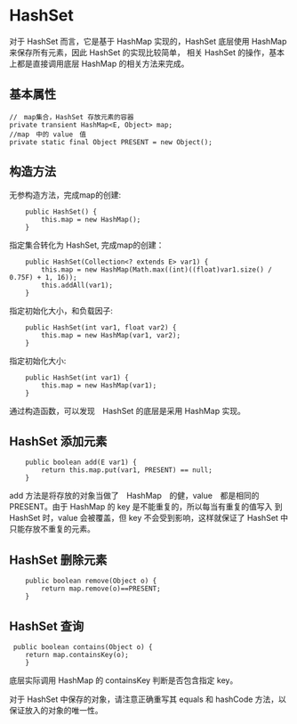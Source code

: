# HashSet

对于 HashSet 而言，它是基于 HashMap 实现的，HashSet 底层使用 HashMap 来保存所有元素，因此 HashSet 的实现比较简单，
相关 HashSet 的操作，基本上都是直接调用底层 HashMap 的相关方法来完成。

## 基本属性

```
//　map集合，HashSet 存放元素的容器
private transient HashMap<E, Object> map;
//map　中的 value　值
private static final Object PRESENT = new Object();
```

## 构造方法

无参构造方法，完成map的创建:

```
    public HashSet() {
        this.map = new HashMap();
    }
```

指定集合转化为 HashSet, 完成map的创建：

```
    public HashSet(Collection<? extends E> var1) {
        this.map = new HashMap(Math.max((int)((float)var1.size() / 0.75F) + 1, 16));
        this.addAll(var1);
    }
```

指定初始化大小，和负载因子:
```
    public HashSet(int var1, float var2) {
        this.map = new HashMap(var1, var2);
    }
```

指定初始化大小:

```
    public HashSet(int var1) {
        this.map = new HashMap(var1);
    }
```

通过构造函数，可以发现　HashSet 的底层是采用 HashMap 实现。



## HashSet 添加元素

```
    public boolean add(E var1) {
        return this.map.put(var1, PRESENT) == null;
    }
```

add 方法是将存放的对象当做了　HashMap　的健，value　都是相同的　PRESENT。由于 HashMap 的 key 是不能重复的，所以每当有重复的值写入
到 HashSet 时，value 会被覆盖，但 key 不会受到影响，这样就保证了 HashSet 中只能存放不重复的元素。


## HashSet 删除元素

```
    public boolean remove(Object o) {
        return map.remove(o)==PRESENT;
    }
```


## HashSet 查询

```
 public boolean contains(Object o) { 
    return map.containsKey(o); 
    } 
```

底层实际调用 HashMap 的 containsKey 判断是否包含指定 key。


对于 HashSet 中保存的对象，请注意正确重写其 equals 和 hashCode 方法，以保证放入的对象的唯一性。





















